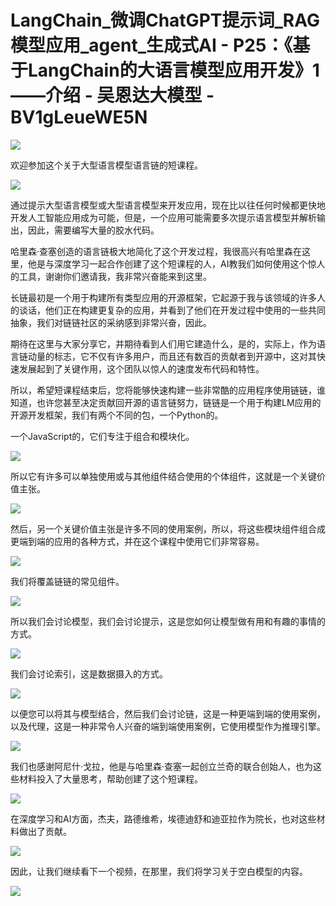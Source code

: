 # LangChain_微调ChatGPT提示词_RAG模型应用_agent_生成式AI - P25：《基于LangChain的大语言模型应用开发》1——介绍 - 吴恩达大模型 - BV1gLeueWE5N

![](img/461066b76a429d55d8f20bf8c839d712_0.png)

欢迎参加这个关于大型语言模型语言链的短课程。

![](img/461066b76a429d55d8f20bf8c839d712_2.png)

通过提示大型语言模型或大型语言模型来开发应用，现在比以往任何时候都更快地开发人工智能应用成为可能，但是，一个应用可能需要多次提示语言模型并解析输出，因此，需要编写大量的胶水代码。

哈里森·查塞创造的语言链极大地简化了这个开发过程，我很高兴有哈里森在这里，他是与深度学习一起合作创建了这个短课程的人，AI教我们如何使用这个惊人的工具，谢谢你们邀请我，我非常兴奋能来到这里。

长链最初是一个用于构建所有类型应用的开源框架，它起源于我与该领域的许多人的谈话，他们正在构建更复杂的应用，并看到了他们在开发过程中使用的一些共同抽象，我们对链链社区的采纳感到非常兴奋，因此。

期待在这里与大家分享它，并期待看到人们用它建造什么，是的，实际上，作为语言链动量的标志，它不仅有许多用户，而且还有数百的贡献者到开源中，这对其快速发展起到了关键作用，这个团队以惊人的速度发布代码和特性。

所以，希望短课程结束后，您将能够快速构建一些非常酷的应用程序使用链链，谁知道，也许您甚至决定贡献回开源的语言链努力，链链是一个用于构建LM应用的开源开发框架，我们有两个不同的包，一个Python的。

一个JavaScript的，它们专注于组合和模块化。

![](img/461066b76a429d55d8f20bf8c839d712_4.png)

所以它有许多可以单独使用或与其他组件结合使用的个体组件，这就是一个关键价值主张。

![](img/461066b76a429d55d8f20bf8c839d712_6.png)

然后，另一个关键价值主张是许多不同的使用案例，所以，将这些模块组件组合成更端到端的应用的各种方式，并在这个课程中使用它们非常容易。



![](img/461066b76a429d55d8f20bf8c839d712_8.png)

我们将覆盖链链的常见组件。

![](img/461066b76a429d55d8f20bf8c839d712_10.png)

所以我们会讨论模型，我们会讨论提示，这是您如何让模型做有用和有趣的事情的方式。

![](img/461066b76a429d55d8f20bf8c839d712_12.png)

我们会讨论索引，这是数据摄入的方式。

![](img/461066b76a429d55d8f20bf8c839d712_14.png)

以便您可以将其与模型结合，然后我们会讨论链，这是一种更端到端的使用案例，以及代理，这是一种非常令人兴奋的端到端使用案例，它使用模型作为推理引擎。



![](img/461066b76a429d55d8f20bf8c839d712_16.png)

我们也感谢阿尼什·戈拉，他是与哈里森·查塞一起创立兰奇的联合创始人，也为这些材料投入了大量思考，帮助创建了这个短课程。



![](img/461066b76a429d55d8f20bf8c839d712_18.png)

在深度学习和AI方面，杰夫，路德维希，埃德迪舒和迪亚拉作为院长，也对这些材料做出了贡献。

![](img/461066b76a429d55d8f20bf8c839d712_20.png)

因此，让我们继续看下一个视频，在那里，我们将学习关于空白模型的内容。

![](img/461066b76a429d55d8f20bf8c839d712_22.png)